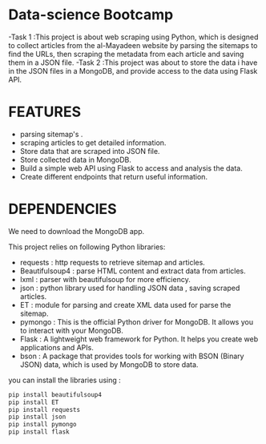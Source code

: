 # Data-science Bootcamp

-Task 1 :This project is about web scraping using Python, which is designed to collect articles from the al-Mayadeen website by parsing the sitemaps to find the URLs, then scraping the metadata from each article and saving them in a JSON file.
-Task 2 :This project was about to store the data i have in the JSON files in a MongoDB, and provide access to the data using Flask API.

# FEATURES
- parsing sitemap's .
- scraping articles to get detailed information.
- Store data that are scraped into JSON file.
- Store collected data in MongoDB.
- Build a simple web API using Flask to access and analysis the data.
- Create different endpoints that return useful information.

# DEPENDENCIES
We need to download the MongoDB app.

This project relies on following Python libraries:
- requests : http requests to retrieve sitemap and articles.
- Beautifulsoup4 : parse HTML content and extract data from articles.
- lxml : parser with beautifulsoup for more efficiency.
- json : python library used for handling JSON data , saving scraped articles.
- ET : module for parsing and create XML data  used for parse the sitemap.
- pymongo : This is the official Python driver for MongoDB. It allows you to interact with your MongoDB.
- Flask : A lightweight web framework for Python. It helps you create web applications and APIs.
- bson : A package that provides tools for working with BSON (Binary JSON) data, which is used by MongoDB to store data.

you can install the libraries using :
 
```bash
pip install beautifulsoup4
pip install ET
pip install requests
pip install json
pip install pymongo
pip install flask

